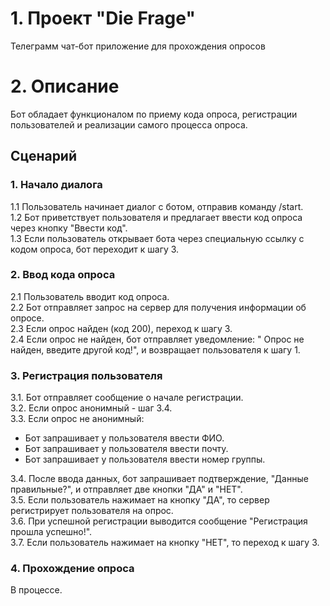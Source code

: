 # 1. Проект "Die Frage"
Телеграмм чат-бот приложение для прохождения опросов

# 2. Описание

Бот обладает функционалом по приему кода опроса, регистрации пользователей и реализации самого процесса опроса.

## Сценарий

### 1. Начало диалога  

1.1 Пользователь начинает диалог с ботом, отправив команду /start.  
1.2 Бот приветствует пользователя и предлагает ввести код опроса через кнопку "Ввести код".  
1.3 Если пользователь открывает бота через специальную ссылку с кодом опроса, бот переходит к шагу 3.  

### 2. Ввод кода опроса  

2.1 Пользователь вводит код опроса.  
2.2 Бот отправляет запрос на сервер для получения информации об опросе.  
2.3 Если опрос найден (код 200), переход к шагу 3.  
2.4 Если опрос не найден, бот отправляет уведомление: " Опрос не найден, введите другой код!", и возвращает пользователя к шагу 1.  

### 3. Регистрация пользователя  

3.1. Бот отправляет сообщение о начале регистрации.  
3.2. Если опрос анонимный - шаг 3.4.  
3.3. Если опрос не анонимный:  
- Бот запрашивает у пользователя ввести ФИО.  
- Бот запрашивает у пользователя ввести почту.  
- Бот запрашивает у пользователя ввести номер группы.  

3.4. После ввода данных, бот запрашивает подтверждение, "Данные правильные?", и отправляет две кнопки "ДА" и "НЕТ".  
3.5. Если пользователь нажимает на кнопку "ДА", то сервер регистрирует пользователя на опрос.  
3.6. При успешной регистрации выводится сообщение "Регистрация прошла успешно!".  
3.7. Если пользователь нажимает на кнопку "НЕТ", то переход к шагу 3.   

### 4. Прохождение опроса  

В процессе.
